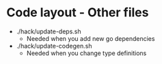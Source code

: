 # Code layout - Other files

* ./hack/update-deps.sh
  * Needed when you add new go dependencies
* ./hack/update-codegen.sh
  * Needed when you change type definitions
